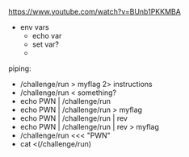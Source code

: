 https://www.youtube.com/watch?v=BUnb1PKKMBA



- env vars
  - echo var
  - set var?
  - 

piping:
- /challenge/run > myflag 2> instructions
- /challenge/run < something?
- echo PWN | /challenge/run
- echo PWN | /challenge/run > myflag
- echo PWN | /challenge/run | rev
- echo PWN | /challenge/run | rev > myflag
- /challenge/run <<< "PWN"
- cat <(/challenge/run)

